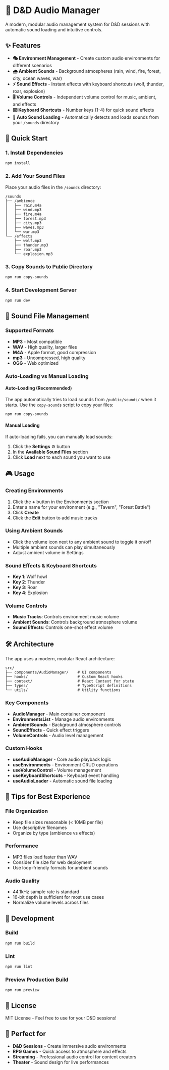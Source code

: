 # 🎵 D&D Audio Manager

A modern, modular audio management system for D&D sessions with automatic sound loading and intuitive controls.

## ✨ Features

- **🎭 Environment Management** - Create custom audio environments for different scenarios
- **🌧️ Ambient Sounds** - Background atmospheres (rain, wind, fire, forest, city, ocean waves, war)
- **⚡ Sound Effects** - Instant effects with keyboard shortcuts (wolf, thunder, roar, explosion)
- **🎚️ Volume Controls** - Independent volume control for music, ambient, and effects
- **⌨️ Keyboard Shortcuts** - Number keys (1-4) for quick sound effects
- **📁 Auto Sound Loading** - Automatically detects and loads sounds from your `/sounds` directory

## 🚀 Quick Start

### 1. Install Dependencies
```bash
npm install
```

### 2. Add Your Sound Files
Place your audio files in the `/sounds` directory:
```
/sounds
├── /ambience
│   ├── rain.m4a
│   ├── wind.mp3
│   ├── fire.m4a
│   ├── forest.mp3
│   ├── city.mp3
│   ├── waves.mp3
│   └── war.mp3
└── /effects
    ├── wolf.mp3
    ├── thunder.mp3
    ├── roar.mp3
    └── explosion.mp3
```

### 3. Copy Sounds to Public Directory
```bash
npm run copy-sounds
```

### 4. Start Development Server
```bash
npm run dev
```

## 🎵 Sound File Management

### Supported Formats
- **MP3** - Most compatible
- **WAV** - High quality, larger files
- **M4A** - Apple format, good compression
- **mp3** - Uncompressed, high quality
- **OGG** - Web optimized

### Auto-Loading vs Manual Loading

#### Auto-Loading (Recommended)
The app automatically tries to load sounds from `/public/sounds/` when it starts. Use the `copy-sounds` script to copy your files:

```bash
npm run copy-sounds
```

#### Manual Loading
If auto-loading fails, you can manually load sounds:
1. Click the **Settings** ⚙️ button
2. In the **Available Sound Files** section
3. Click **Load** next to each sound you want to use

## 🎮 Usage

### Creating Environments
1. Click the **+** button in the Environments section
2. Enter a name for your environment (e.g., "Tavern", "Forest Battle")
3. Click **Create**
4. Click the **Edit** button to add music tracks

### Using Ambient Sounds
- Click the volume icon next to any ambient sound to toggle it on/off
- Multiple ambient sounds can play simultaneously
- Adjust ambient volume in Settings

### Sound Effects & Keyboard Shortcuts
- **Key 1**: Wolf howl
- **Key 2**: Thunder
- **Key 3**: Roar  
- **Key 4**: Explosion

### Volume Controls
- **Music Tracks**: Controls environment music volume
- **Ambient Sounds**: Controls background atmosphere volume
- **Sound Effects**: Controls one-shot effect volume

## 🛠️ Architecture

The app uses a modern, modular React architecture:

```
src/
├── components/AudioManager/    # UI components
├── hooks/                      # Custom React hooks
├── context/                    # React Context for state
├── types/                      # TypeScript definitions
└── utils/                      # Utility functions
```

### Key Components
- **AudioManager** - Main container component
- **EnvironmentsList** - Manage audio environments
- **AmbientSounds** - Background atmosphere controls
- **SoundEffects** - Quick effect triggers
- **VolumeControls** - Audio level management

### Custom Hooks
- **useAudioManager** - Core audio playback logic
- **useEnvironments** - Environment CRUD operations
- **useVolumeControl** - Volume management
- **useKeyboardShortcuts** - Keyboard event handling
- **useAudioLoader** - Automatic sound file loading

## 🎯 Tips for Best Experience

### File Organization
- Keep file sizes reasonable (< 10MB per file)
- Use descriptive filenames
- Organize by type (ambience vs effects)

### Performance
- MP3 files load faster than WAV
- Consider file size for web deployment
- Use loop-friendly formats for ambient sounds

### Audio Quality
- 44.1kHz sample rate is standard
- 16-bit depth is sufficient for most use cases
- Normalize volume levels across files

## 🔧 Development

### Build
```bash
npm run build
```

### Lint
```bash
npm run lint
```

### Preview Production Build
```bash
npm run preview
```

## 📝 License

MIT License - Feel free to use for your D&D sessions!

## 🎲 Perfect for

- **D&D Sessions** - Create immersive audio environments
- **RPG Games** - Quick access to atmosphere and effects
- **Streaming** - Professional audio control for content creators
- **Theater** - Sound design for live performances